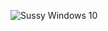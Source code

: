 ![Sussy Windows 10](https://raw.githubusercontent.com/SussyWussyamougus/sussy-wussy-windows10/main/img.png)
